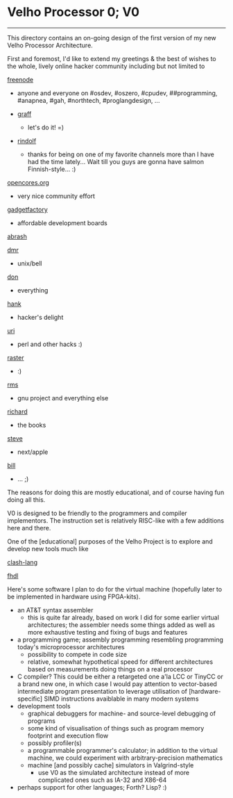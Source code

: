 # Velho Processor 0; V0
  ---

This directory contains an on-going design of the first version of my
new Velho Processor Architecture.

First and foremost, I'd like to extend my greetings & the best of wishes
to the whole, lively online hacker community including but not limited to

[freenode](https://freenode.net)

- anyone and everyone on #osdev, #oszero, #cpudev, ##programming, #anapnea, #gah, #northtech, #proglangdesign, ...

- [graff](https://github.com/hlibc/)
  - let's do it! =)

- [rindolf](https://github.com/shlomif/)
  - thanks for being on one of my favorite channels more than I have had the
    time lately... Wait till you guys are gonna have salmon Finnish-style... :)

[opencores.org](https://opencores.org)
- very nice community effort

[gadgetfactory](http://papilio.cc/)
- affordable development boards

[abrash](http://www.jagregory.com/abrash-black-book/)

[dmr](https://www.bell-labs.com/usr/dmr/www/)
- unix/bell

[don](https://www-cs-faculty.stanford.edu/~knuth/)
- everything

[hank](https://www.hackersdelight.org/)
- hacker's delight

[uri](https://metacpan.org/author/URI)
- perl and other hacks :)

[raster](https://rasterman.com/)
- :)

[rms](https://stallman.org/)
- gnu project and everything else

[richard](http://www.kohala.com/start/)
- the books

[steve](https://www.apple.com/stevejobs/)
- next/apple

[bill](https://www.gatesnotes.com/)
- ... ;)

The reasons for doing this are mostly educational, and of course having fun
doing all this.

V0 is designed to be friendly to the programmers and compiler implementors. The
instruction set is relatively RISC-like with a few additions here and there.

One of the [educational] purposes of the Velho Project is to explore and
develop new tools much like

[clash-lang](https://clash-lang.org/)

[fhdl](http://cs.ecs.baylor.edu/~maurer/fhdl.html)

Here's some software I plan to do for the virtual machine (hopefully later to
be implemented in hardware using FPGA-kits).

- an AT&T syntax assembler
  - this is quite far already, based on work I did for some earlier virtual
    architectures; the assembler needs some things added as well as more
    exhaustive testing and fixing of bugs and features
- a programming game; assembly programming resembling programming today's
  microprocessor architectures
  - possibility to compete in code size
  - relative, somewhat hypothetical speed for different architectures based
    on measurements doing things on a real processor
- C compiler? This could be either a retargeted one a'la LCC or TinyCC or a
  brand new one, in which case I would pay attention to vector-based
  intermediate program presentation to leverage utilisation of
  [hardware-specific] SIMD instructions avaiblable in many modern systems
- development tools
  - graphical debuggers for machine- and source-level debugging of programs
  - some kind of visualisation of things such as program memory footprint and
    execution flow
  - possibly profiler(s)
  - a programmable programmer's calculator; in addition to the virtual machine,
    we could experiment with arbitrary-precision mathematics
  - machine [and possibly cache] simulators in Valgrind-style
    - use V0 as the simulated architecture instead of more complicated ones
      such as IA-32 and X86-64
- perhaps support for other languages; Forth? Lisp? :)

